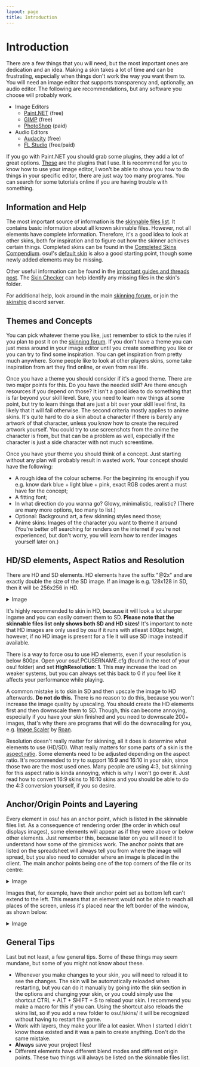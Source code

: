 ```yaml
---
layout: page
title: Introduction
---
```


# Introduction
There are a few things that you will need, but the most important ones are dedication and an idea. Making a skin takes a lot of time and can be frustrating, especially when things don't work the way you want them to.
You will need an image editor that supports transparency and, optionally, an audio editor. The following are recommendations, but any software you choose will probably work.

- Image Editors
    - [Paint.NET](https://www.getPaint.NET/) (free)
    - [GIMP](https://www.gimp.org/) (free)
    - [PhotoShop](https://www.adobe.com/products/photoshop.html) (paid)
- Audio Editors
    - [Audacity](https://www.audacityteam.org/) (free)
    - [FL Studio](https://www.image-line.com/flstudio/) (free/paid)

If you go with Paint<span>.</span>NET you should grab some plugins, they add a lot of great options. [These](http://www.mediafire.com/file/rc9yl9qx2fwqhod/plugins_for_pdn.rar/file) are the plugins that I use.
It is recommend for you to know how to use your image editor, I won't be able to show you how to do things in your specific editor, there are just way too many programs. You can search for some tutorials online if you are having trouble with something.

## Information and Help
The most important source of information is the [skinnable files list](https://osu.ppy.sh/forum/t/186787). It contains basic information about all known skinnable files. However, not all elements have complete information. Therefore, it's a good idea to look at other skins, both for inspiration and to figure out how the skinner achieves certain things. Completed skins can be found in the [Completed Skins Compendium](https://osu.ppy.sh/forum/t/686664). osu!'s [default skin](http://www.mediafire.com/file/pgguoxluabtgcxd/osu%2521_regular_template.osk/file) is also a good starting point, though some newly added elements may be missing.

Other useful information can be found in the [important guides and threads post](https://osu.ppy.sh/forum/t/611278). The [Skin Checker](https://osu.ppy.sh/forum/t/617168) can help identify any missing files in the skin's folder.

For additional help, look around in the main [skinning forum](https://osu.ppy.sh/forum/15), or join the [skinship](https://discord.gg/AZ79xJb) discord server.

## Themes and Concepts
You can pick whatever theme you like, just remember to stick to the rules if you plan to post it on the [skinning forum](https://osu.ppy.sh/forum/15).
If you don't have a theme you can just mess around in your image editor until you create something you like or you can try to find some inspiration. You can get inspiration from pretty much anywhere. Some people like to look at other players skins, some take inspiration from art they find online, or even from real life.

Once you have a theme you should consider if it's a good theme. There are two major points for this. Do you have the needed skill? Are there enough resources if you depend on those? 
It isn't a good idea to do something that is far beyond your skill level. Sure, you need to learn new things at some point, but try to learn things that are just a bit over your skill level first, its likely that it will fail otherwise. The second criteria mostly applies to anime skins. It's quite hard to do a skin about a character if there is barely any artwork of that character, unless you know how to create the required artwork yourself. You could try to use screenshots from the anime the character is from, but that can be a problem as well, especially if the character is just a side character with not much screentime.

Once you have your theme you should think of a concept. Just starting without any plan will probably result in wasted work. Your concept should have the following:

- A rough idea of the colour scheme. For the beginning its enough if you e.g. know dark blue + light blue + pink, exact RGB codes arent a must have for the concept;
- A fitting font;
- In what direction do you wanna go? Glowy, minimalistic, realistic? (There are many more options, too many to list.)
- Optional: Background art, a few skinning styles need those;
- Anime skins: Images of the character you want to theme it around (You're better off searching for renders on the internet if you're not experienced, but don't worry, you will learn how to render images yourself later on.)

## HD/SD elements, Aspect Ratios and Resolution
There are HD and SD elements. HD elements have the suffix "@2x" and are exactly double the size of the SD image. If an image is e.g. 128x128 in SD, then it will be 256x256 in HD. 

<details><summary>Image</summary>

![](https://raw.githubusercontent.com/RockRoller01/skinninginfo/master/tutorial/img/introduction/SD_vs_HD.png)

The left is an SD image, the right a HD one.
</details>

It's highly recommended to skin in HD, because it will look a lot sharper ingame and you can easily convert them to SD. **Please note that the skinnable files list only shows both SD and HD sizes!** It's important to note that HD images are only used by osu if it runs with atleast 800px height, however, if no HD image is present for a file it will use SD image instead if available.

There is a way to force osu to use HD elements, even if your resolution is below 800px. Open your osu!.PCUSERNAME.cfg (found in the root of your osu! folder) and set **HighResolution: 1**. This may increase the load on weaker systems, but you can always set this back to 0 if you feel like it affects your performance while playing.

A common mistake is to skin in SD and then upscale the image to HD afterwards. **Do not do this.** There is no reason to do this, because you won't increase the image quality by upscaling. You should create the HD elements first and then downscale them to SD. Though, this can become annoying, especially if you have your skin finished and you need to downscale 200+ images, that's why there are programs that will do the downscaling for you, e.g. [Image Scaler](https://osu.ppy.sh/forum/t/762684) by [Roan](https://osu.ppy.sh/users/8214639).

Resolution doesn't really matter for skinning, all it does is determine what elements to use (HD/SD). What really matters for some parts of a skin is the [aspect ratio](https://en.wikipedia.org/wiki/Display_aspect_ratio). Some elements need to be adjusted depending on the aspect ratio. It's recommended to try to support 16:9 and 16:10 in your skin, since those two are the most used ones. Many people are using 4:3, but skinning for this aspect ratio is kinda annoying, which is why I won't go over it. Just read how to convert 16:9 skins to 16:10 skins and you should be able to do the 4:3 conversion yourself, if you so desire.

## Anchor/Origin Points and Layering
Every element in osu! has an anchor point, which is listed in the skinnable files list. As a consequence of rendering order (the order in which osu! displays images), some elements will appear as if they were above or below other elements. Just remember this, because later on you will need it to understand how some of the gimmicks work. The anchor points that are listed on the spreadsheet will always tell you from where the image will spread, but you also need to consider where an image is placed in the client. The main anchor points being one of the top corners of the file or its centre:

<details><summary>Image</summary>

![](https://raw.githubusercontent.com/RockRoller01/skinninginfo/master/tutorial/img/introduction/origin_points.png)

</details>

Images that, for example, have their anchor point set as bottom left can't extend to the left. This means that an element would not be able to reach all places of the screen, unless it's placed near the left border of the window, as shown below:

<details><summary>Image</summary>

![](https://raw.githubusercontent.com/RockRoller01/skinninginfo/master/tutorial/img/introduction/different_origin_points.png)

</details>

## General Tips
Last but not least, a few general tips. Some of these things may seem mundane, but some of you might not know about these.

- Whenever you make changes to your skin, you will need to reload it to see the changes. The skin will be automatically reloaded when restarting, but you can do it manually by going into the skin section in the options and changing your skin, or you could simply use the shortcut CTRL + ALT + SHIFT + S to reload your skin. I recommend you make a macro for this if you can. Using the shortcut also reloads the skins list, so if you add a new folder to osu!/skins/ it will be recognized without having to restart the game.
- Work with layers, they make your life a lot easier. When I started I didn't know those existed and it was a pain to create anything. Don't do the same mistake.
- **Always** save your project files!
- Different elements have different blend modes and different origin points. These two things will always be listed on the skinnable files list.
